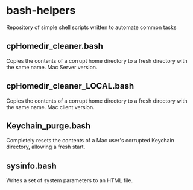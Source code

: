 # bash-helpers
Repository of simple shell scripts written to automate common tasks

## cpHomedir_cleaner.bash
  Copies the contents of a corrupt home directory to a fresh directory with the same name. Mac Server version.

## cpHomedir_cleaner_LOCAL.bash
  Copies the contents of a corrupt home directory to a fresh directory with the same name. Mac client version.

## Keychain_purge.bash
  Completely resets the contents of a Mac user's corrupted Keychain directory, allowing a fresh start.

## sysinfo.bash
  Writes a set of system parameters to an HTML file.
